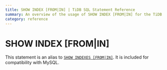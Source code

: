 ```yaml
---
title: SHOW INDEX [FROM|IN] | TiDB SQL Statement Reference 
summary: An overview of the usage of SHOW INDEX [FROM|IN] for the TiDB database.
category: reference
---
```


# SHOW INDEX [FROM|IN]

This statement is an alias to [`SHOW INDEXES [FROM|IN]`](/v3.0/reference/sql/statements/show-indexes.md). It is included for compatibility with MySQL.
